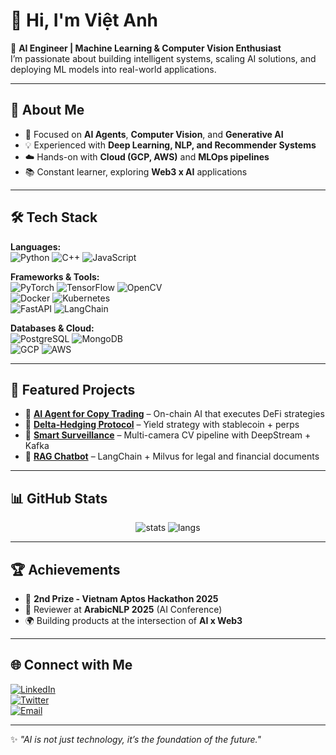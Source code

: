 # 👋 Hi, I'm Việt Anh  

🚀 **AI Engineer | Machine Learning & Computer Vision Enthusiast**  
I’m passionate about building intelligent systems, scaling AI solutions, and deploying ML models into real-world applications.  

---

## 🌟 About Me
- 🎯 Focused on **AI Agents**, **Computer Vision**, and **Generative AI**  
- 💡 Experienced with **Deep Learning, NLP, and Recommender Systems**  
- ☁️ Hands-on with **Cloud (GCP, AWS)** and **MLOps pipelines**  
- 📚 Constant learner, exploring **Web3 x AI** applications  

---

## 🛠️ Tech Stack

**Languages:**  
![Python](https://img.shields.io/badge/Python-3776AB?style=for-the-badge&logo=python&logoColor=white) 
![C++](https://img.shields.io/badge/C++-00599C?style=for-the-badge&logo=cplusplus&logoColor=white) 
![JavaScript](https://img.shields.io/badge/JavaScript-F7DF1E?style=for-the-badge&logo=javascript&logoColor=black)  

**Frameworks & Tools:**  
![PyTorch](https://img.shields.io/badge/PyTorch-EE4C2C?style=for-the-badge&logo=pytorch&logoColor=white) 
![TensorFlow](https://img.shields.io/badge/TensorFlow-FF6F00?style=for-the-badge&logo=tensorflow&logoColor=white) 
![OpenCV](https://img.shields.io/badge/OpenCV-5C3EE8?style=for-the-badge&logo=opencv&logoColor=white)  
![Docker](https://img.shields.io/badge/Docker-2496ED?style=for-the-badge&logo=docker&logoColor=white) 
![Kubernetes](https://img.shields.io/badge/Kubernetes-326CE5?style=for-the-badge&logo=kubernetes&logoColor=white)  
![FastAPI](https://img.shields.io/badge/FastAPI-009688?style=for-the-badge&logo=fastapi&logoColor=white) 
![LangChain](https://img.shields.io/badge/LangChain-000000?style=for-the-badge&logo=chainlink&logoColor=white)  

**Databases & Cloud:**  
![PostgreSQL](https://img.shields.io/badge/PostgreSQL-316192?style=for-the-badge&logo=postgresql&logoColor=white) 
![MongoDB](https://img.shields.io/badge/MongoDB-47A248?style=for-the-badge&logo=mongodb&logoColor=white)  
![GCP](https://img.shields.io/badge/Google_Cloud-4285F4?style=for-the-badge&logo=googlecloud&logoColor=white) 
![AWS](https://img.shields.io/badge/AWS-232F3E?style=for-the-badge&logo=amazonaws&logoColor=white)  

---

## 🚀 Featured Projects

- 🔹 **[AI Agent for Copy Trading](#)** – On-chain AI that executes DeFi strategies  
- 🔹 **[Delta-Hedging Protocol](#)** – Yield strategy with stablecoin + perps  
- 🔹 **[Smart Surveillance](#)** – Multi-camera CV pipeline with DeepStream + Kafka  
- 🔹 **[RAG Chatbot](#)** – LangChain + Milvus for legal and financial documents  

---

## 📊 GitHub Stats

<p align="center">
  <img src="https://github-readme-stats.vercel.app/api?username=your-username&show_icons=true&theme=radical" alt="stats" />
  <img src="https://github-readme-stats.vercel.app/api/top-langs/?username=your-username&layout=compact&theme=radical" alt="langs" />
</p>

---

## 🏆 Achievements
- 🥈 **2nd Prize - Vietnam Aptos Hackathon 2025**  
- 🧠 Reviewer at **ArabicNLP 2025** (AI Conference)  
- 🌍 Building products at the intersection of **AI x Web3**  

---

## 🌐 Connect with Me
[![LinkedIn](https://img.shields.io/badge/LinkedIn-0A66C2?style=for-the-badge&logo=linkedin&logoColor=white)](https://linkedin.com/in/your-link)  
[![Twitter](https://img.shields.io/badge/Twitter-1DA1F2?style=for-the-badge&logo=twitter&logoColor=white)](https://twitter.com/your-handle)  
[![Email](https://img.shields.io/badge/Email-D14836?style=for-the-badge&logo=gmail&logoColor=white)](mailto:yourmail@example.com)  

---

✨ *"AI is not just technology, it’s the foundation of the future."*
